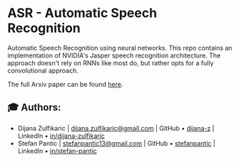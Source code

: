 # ASR - Automatic Speech Recognition
Automatic Speech Recognition using neural networks. This repo contains an implementation of NVIDIA's Jasper speech
recognition architecture. The approach doesn't rely on RNNs like most do, but rather opts for a fully 
convolutional approach.

The full Arxiv paper can be found [here](https://arxiv.org/pdf/1904.03288.pdf).

## :mortar_board: Authors:
* Dijana Zulfikaric | dijana.zulfikaric@gmail.com | GitHub &bull; [dijana-z](https://github.com/dijana-z) | LinkedIn &bull; [in/dijana-zulfikaric](https://www.linkedin.com/in/dijana-zulfikaric/)
* Stefan Pantic | stefanpantic13@gmail.com | GitHub &bull; [stefanpantic](https://github.com/stefanpantic) | LinkedIn &bull; [in/stefan-pantic](https://www.linkedin.com/in/stefan-pantic/)

